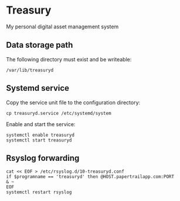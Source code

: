 # Treasury

My personal digital asset management system


## Data storage path

The following directory must exist and be writeable:

	/var/lib/treasuryd


## Systemd service

Copy the service unit file to the configuration directory:

	cp treasuryd.service /etc/systemd/system

Enable and start the service:

	systemctl enable treasuryd
	systemctl start treasuryd


## Rsyslog forwarding

	cat << EOF > /etc/rsyslog.d/10-treasuryd.conf
	if $programname == 'treasuryd' then @HOST.papertrailapp.com:PORT
	& ~
	EOF
	systemctl restart rsyslog
